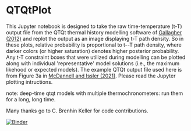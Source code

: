 # QTQtPlot
This Jupyter notebook is designed to take the raw time-temperature (t-T) output file from the QTQt thermal history modelling software of [Gallagher (2012)](https://doi.org/10.1029/2011JB008825) and replot the output as an image displaying t-T path density. So in these plots, relative probability is proportional to t--T path density, where darker colors (or higher saturation) denotes higher posterior probability. Any t-T constraint boxes that were utilized during modelling can be plotted along with individual 'representative' model solutions (i.e., the maximum likehood or expected models). The example QTQt output file used here is from Figure 3a in [McDannell and Issler (2021)](https://doi.org/10.5194/gchron-3-321-2021). Please read the Jupyter plotting intructions.

note: deep-time qtqt models with multiple thermochronometers: run them for a long, long time.

Many thanks go to C. Brenhin Keller for code contributions.

[![Binder](https://mybinder.org/badge_logo.svg)](https://mybinder.org/v2/gh/kmcdannell/QTQtPlot.git/main?filepath=%2FQTQtPlot.ipynb)
